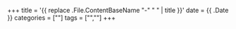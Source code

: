 +++
title = '{{ replace .File.ContentBaseName "-" " " | title }}'
date = {{ .Date }}
categories =  [""]
tags = ["",""]
+++
